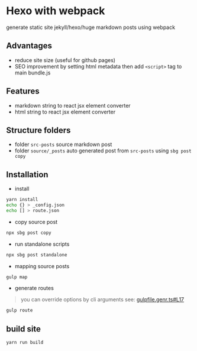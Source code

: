 # Hexo with webpack
generate static site jekyll/hexo/huge markdown posts using webpack

## Advantages
- reduce site size (useful for github pages)
- SEO improvement by setting html metadata then add `<script>` tag to main bundle.js

## Features
- markdown string to react jsx element converter
- html string to react jsx element converter

## Structure folders

- folder `src-posts` source markdown post
- folder `source/_posts` auto generated post from `src-posts` using `sbg post copy`

## Installation

- install

```bash
yarn install
echo {} > _config.json
echo [] > route.json
```

- copy source post

```bash
npx sbg post copy
```

- run standalone scripts

```bash
npx sbg post standalone
```

- mapping source posts

```bash
gulp map
```

- generate routes
> you can override options by cli arguments see: [gulpfile.genr.ts#L17](https://github.com/dimaslanjaka/hexo-webpack/blob/e596be2c5df1a2d53ba0e2e3b3721d3dc8d7a4fa/gulpfile.genr.ts#L17)
```bash
gulp route
```

## build site

```bash
yarn run build
```